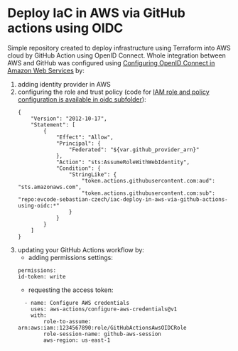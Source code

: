 # Deploy IaC in AWS via GitHub actions using OIDC

Simple repository created to deploy infrastructure using Terraform into AWS cloud by GitHub Action using OpenID Connect. Whole integration between AWS and GitHub was configured using [Configuring OpenID Connect in Amazon Web Services](https://docs.github.com/en/actions/deployment/security-hardening-your-deployments/configuring-openid-connect-in-amazon-web-services) by:
1. adding identity provider in AWS
1. configuring the role and trust policy (code for [IAM role and policy configuration is available in oidc subfolder](oidc)):
    ```
    {
        "Version": "2012-10-17",
        "Statement": [
            {
                "Effect": "Allow",
                "Principal": {
                    "Federated": "${var.github_provider_arn}"
                },
                "Action": "sts:AssumeRoleWithWebIdentity",
                "Condition": {
                    "StringLike": {
                        "token.actions.githubusercontent.com:aud": "sts.amazonaws.com",
                        "token.actions.githubusercontent.com:sub": "repo:evcode-sebastian-czech/iac-deploy-in-aws-via-github-actions-using-oidc:*"
                    }
                }
            }
        ]
    }
    ```
2. updating your GitHub Actions workflow by:
    * adding permissions settings:
    ```
    permissions:
    id-token: write
    ```
    * requesting the access token:
    ```
      - name: Configure AWS credentials
        uses: aws-actions/configure-aws-credentials@v1
        with:
            role-to-assume: arn:aws:iam::1234567890:role/GitHubActionsAwsOIDCRole
            role-session-name: github-aws-session
            aws-region: us-east-1
    ```
